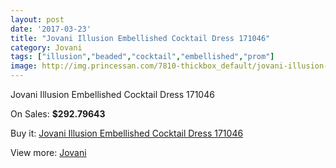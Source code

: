 ```yaml
---
layout: post
date: '2017-03-23'
title: "Jovani Illusion Embellished Cocktail Dress 171046"
category: Jovani
tags: ["illusion","beaded","cocktail","embellished","prom"]
image: http://img.princessan.com/7810-thickbox_default/jovani-illusion-embellished-cocktail-dress-171046.jpg
---
```

Jovani Illusion Embellished Cocktail Dress 171046

On Sales: **$292.79643**
<a href="https://www.princessan.com/en/jovani/3425-jovani-illusion-embellished-cocktail-dress-171046.html"><amp-img layout="responsive" width="600" height="600" src="//img.princessan.com/7810-thickbox_default/jovani-illusion-embellished-cocktail-dress-171046.jpg" alt="Jovani Illusion Embellished Cocktail Dress 171046 0" /></a>

Buy it: [Jovani Illusion Embellished Cocktail Dress 171046](https://www.princessan.com/en/jovani/3425-jovani-illusion-embellished-cocktail-dress-171046.html "Jovani Illusion Embellished Cocktail Dress 171046")

View more: [Jovani](https://www.princessan.com/en/26-jovani "Jovani")
